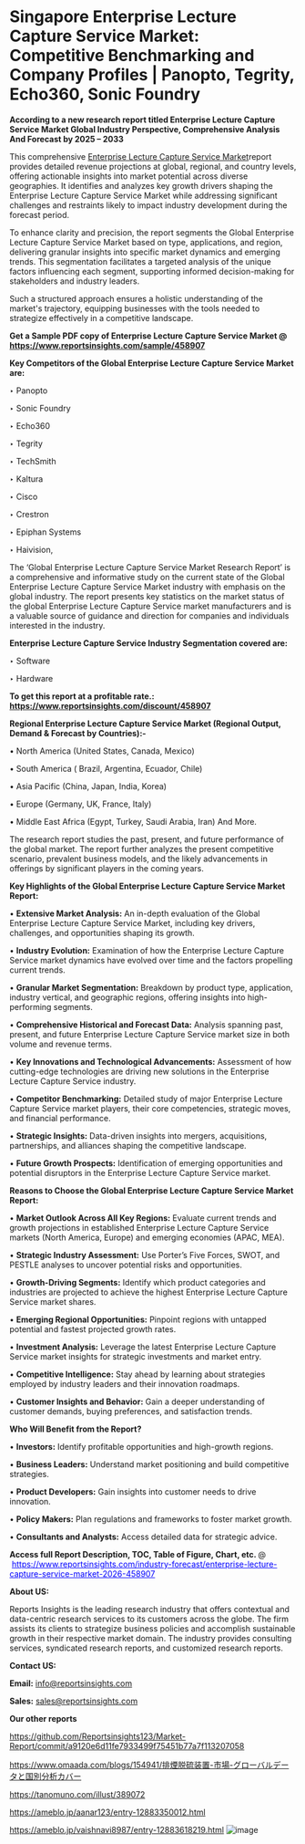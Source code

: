 # Singapore Enterprise Lecture Capture Service Market: Competitive Benchmarking and Company Profiles | Panopto, Tegrity, Echo360, Sonic Foundry

<strong>According to a new research report titled Enterprise Lecture Capture Service Market Global Industry Perspective, Comprehensive Analysis And Forecast by 2025 – 2033</strong>

This comprehensive <a href=https://www.reportsinsights.com/sample/458907>Enterprise Lecture Capture Service Market</a>report provides detailed revenue projections at global, regional, and country levels, offering actionable insights into market potential across diverse geographies. It identifies and analyzes key growth drivers shaping the Enterprise Lecture Capture Service Market while addressing significant challenges and restraints likely to impact industry development during the forecast period.

To enhance clarity and precision, the report segments the Global Enterprise Lecture Capture Service Market based on type, applications, and region, delivering granular insights into specific market dynamics and emerging trends. This segmentation facilitates a targeted analysis of the unique factors influencing each segment, supporting informed decision-making for stakeholders and industry leaders.

Such a structured approach ensures a holistic understanding of the market's trajectory, equipping businesses with the tools needed to strategize effectively in a competitive landscape.

<strong>Get a Sample PDF copy of Enterprise Lecture Capture Service Market </strong><strong>@<a href=https://www.reportsinsights.com/sample/458907 style=color:#0000ff;> https://www.reportsinsights.com/sample/458907</a></strong></font>

<strong>Key Competitors of the Global Enterprise Lecture Capture Service Market are:</strong>

‣ Panopto

‣ Sonic Foundry

‣ Echo360

‣ Tegrity

‣ TechSmith

‣ Kaltura

‣ Cisco

‣ Crestron

‣ Epiphan Systems

‣ Haivision,

The ‘Global Enterprise Lecture Capture Service Market Research Report’ is a comprehensive and informative study on the current state of the Global Enterprise Lecture Capture Service Market industry with emphasis on the global industry. The report presents key statistics on the market status of the global Enterprise Lecture Capture Service market manufacturers and is a valuable source of guidance and direction for companies and individuals interested in the industry.

<strong>Enterprise Lecture Capture Service Industry Segmentation covered are:</strong>

‣ Software

‣ Hardware

<strong>To get this report at a profitable rate.: <a href=https://www.reportsinsights.com/discount/458907 style=color:#0000ff;>https://www.reportsinsights.com/discount/458907</a></strong></font>

<strong>Regional Enterprise Lecture Capture Service Market (Regional Output, Demand &amp; Forecast by Countries):-</strong>

• North America (United States, Canada, Mexico)

• South America ( Brazil, Argentina, Ecuador, Chile)

• Asia Pacific (China, Japan, India, Korea)

• Europe (Germany, UK, France, Italy)

• Middle East Africa (Egypt, Turkey, Saudi Arabia, Iran) And More.

The research report studies the past, present, and future performance of the global market. The report further analyzes the present competitive scenario, prevalent business models, and the likely advancements in offerings by significant players in the coming years.

<strong>Key Highlights of the Global Enterprise Lecture Capture Service Market Report:</strong>

• <strong>Extensive Market Analysis:</strong> An in-depth evaluation of the Global Enterprise Lecture Capture Service Market, including key drivers, challenges, and opportunities shaping its growth.

• <strong>Industry Evolution:</strong> Examination of how the Enterprise Lecture Capture Service market dynamics have evolved over time and the factors propelling current trends.

• <strong>Granular Market Segmentation:</strong> Breakdown by product type, application, industry vertical, and geographic regions, offering insights into high-performing segments.

• <strong>Comprehensive Historical and Forecast Data:</strong> Analysis spanning past, present, and future Enterprise Lecture Capture Service market size in both volume and revenue terms.

• <strong>Key Innovations and Technological Advancements:</strong> Assessment of how cutting-edge technologies are driving new solutions in the Enterprise Lecture Capture Service industry.

• <strong>Competitor Benchmarking:</strong> Detailed study of major Enterprise Lecture Capture Service market players, their core competencies, strategic moves, and financial performance.

• <strong>Strategic Insights:</strong> Data-driven insights into mergers, acquisitions, partnerships, and alliances shaping the competitive landscape.

• <strong>Future Growth Prospects:</strong> Identification of emerging opportunities and potential disruptors in the Enterprise Lecture Capture Service market.

<strong>Reasons to Choose the Global Enterprise Lecture Capture Service Market Report:</strong>

• <strong>Market Outlook Across All Key Regions:</strong> Evaluate current trends and growth projections in established Enterprise Lecture Capture Service markets (North America, Europe) and emerging economies (APAC, MEA).

• <strong>Strategic Industry Assessment:</strong> Use Porter’s Five Forces, SWOT, and PESTLE analyses to uncover potential risks and opportunities.

• <strong>Growth-Driving Segments:</strong> Identify which product categories and industries are projected to achieve the highest Enterprise Lecture Capture Service market shares.

• <strong>Emerging Regional Opportunities:</strong> Pinpoint regions with untapped potential and fastest projected growth rates.

• <strong>Investment Analysis:</strong> Leverage the latest Enterprise Lecture Capture Service market insights for strategic investments and market entry.

• <strong>Competitive Intelligence:</strong> Stay ahead by learning about strategies employed by industry leaders and their innovation roadmaps.

• <strong>Customer Insights and Behavior:</strong> Gain a deeper understanding of customer demands, buying preferences, and satisfaction trends.

<strong>Who Will Benefit from the Report?</strong>

• <strong>Investors:</strong> Identify profitable opportunities and high-growth regions.

• <strong>Business Leaders:</strong> Understand market positioning and build competitive strategies.

• <strong>Product Developers:</strong> Gain insights into customer needs to drive innovation.

• <strong>Policy Makers:</strong> Plan regulations and frameworks to foster market growth.

• <strong>Consultants and Analysts:</strong> Access detailed data for strategic advice.
</ul>
<strong>Access full Report Description, TOC, Table of Figure, Chart, etc. </strong>@  <a href=https://www.reportsinsights.com/industry-forecast/enterprise-lecture-capture-service-market-2026-458907 style=color:#0000ff;>https://www.reportsinsights.com/industry-forecast/enterprise-lecture-capture-service-market-2026-458907</a></font>

<strong><strong>About US</strong>:</strong>

Reports Insights is the leading research industry that offers contextual and data-centric research services to its customers across the globe. The firm assists its clients to strategize business policies and accomplish sustainable growth in their respective market domain. The industry provides consulting services, syndicated research reports, and customized research reports.

<strong>Contact US:</strong>

<p class=""""><b>Email:</b> <a href=mailto:info@reportsinsights.com>info@reportsinsights.com</a></p>
<p class=""""><b>Sales:</b> <a href=mailto:sales@reportsinsights.com>sales@reportsinsights.com</a></p>

<strong>Our other reports</strong>

<a href=https://github.com/Reportsinsights123/Market-Report/commit/a9120e6d11fe7933499f75451b77a7f113207058>https://github.com/Reportsinsights123/Market-Report/commit/a9120e6d11fe7933499f75451b77a7f113207058</a>

<a href=https://www.omaada.com/blogs/154941/排煙脱硫装置-市場-グローバルデータと国別分析カバー>https://www.omaada.com/blogs/154941/排煙脱硫装置-市場-グローバルデータと国別分析カバー</a>

<a href=https://tanomuno.com/illust/389072>https://tanomuno.com/illust/389072</a>

<a href=https://ameblo.jp/aanar123/entry-12883350012.html>https://ameblo.jp/aanar123/entry-12883350012.html</a>

<a href=https://ameblo.jp/vaishnavi8987/entry-12883618219.html>https://ameblo.jp/vaishnavi8987/entry-12883618219.html</a>
![image](https://github.com/user-attachments/assets/d9e3e77f-55de-465a-a476-ccc0e2b2f2ef)
